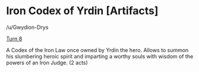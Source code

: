 # Iron Codex of Yrdin [Artifacts]

/u/Gwydion-Drys 

[Turn 8](https://old.reddit.com/r/GodhoodWB/comments/fylavg/endless_pantheon_turn_8/fn3vj3d/)

A Codex of the Iron Law once owned by Yrdin the hero. Allows to summon his slumbering heroic spirit and imparting a worthy souls with wisdom of the powers of an Iron Judge. (2 acts)

